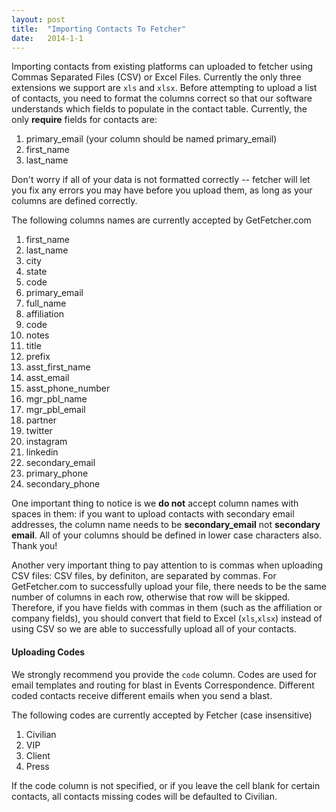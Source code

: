 ```yaml
---
layout: post
title:  "Importing Contacts To Fetcher"
date:   2014-1-1
---
```


Importing contacts from existing platforms can uploaded to fetcher using Commas Separated Files (CSV) or Excel Files. Currently the only three extensions we support are `xls` and `xlsx`. Before attempting to upload a list of contacts, you need to format the columns correct so that our software understands which fields to populate in the contact table. Currently, the only **require** fields for contacts are:

1. primary_email (your column should be named primary_email)
1. first_name
1. last_name

Don't worry if all of your data is not formatted correctly -- fetcher will let you fix any errors you may have before you upload them, as long as your columns are defined correctly.

The following columns names are currently accepted by GetFetcher.com

1. first_name
1. last_name
1. city
1. state
1. code
1. primary_email
1. full_name
1. affiliation
1. code
1. notes
1. title
1. prefix
1. asst_first_name
1. asst_email
1. asst_phone_number
1. mgr_pbl_name
1. mgr_pbl_email
1. partner
1. twitter
1. instagram
1. linkedin
1. secondary_email
1. primary_phone
1. secondary_phone

One important thing to notice is we **do not** accept column names with spaces in them: if you want to upload contacts with secondary email addresses, the column name needs to be **secondary_email** not **secondary email**. All of your columns should be defined in lower case characters also. Thank you!

Another very important thing to pay attention to is commas when uploading CSV files: CSV files, by definiton, are separated by commas. For GetFetcher.com to successfully upload your file, there needs to be the same number of columns in each row, otherwise that row will be skipped. Therefore, if you have fields with commas in them (such as the affiliation or company fields), you should convert that field to Excel (`xls`,`xlsx`) instead of using CSV so we are  able to successfully upload all of your contacts.

#### Uploading Codes

We strongly recommend you provide the `code` column. Codes are used for email templates and routing for blast in Events Correspondence. Different coded contacts receive different emails when you send a blast.

The following codes are currently accepted by Fetcher (case insensitive)

1. Civilian
1. VIP
1. Client
1. Press

If the code column is not specified, or if you leave the cell blank for certain contacts, all contacts missing codes will be defaulted to Civilian.
